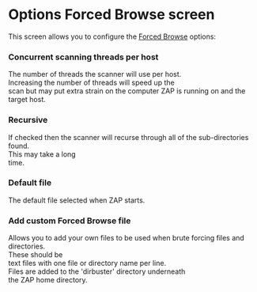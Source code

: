 # Options Forced Browse screen

This screen allows you to configure the [Forced Browse](HelpAddonsBruteforceConcepts) options:
### Concurrent scanning threads per host
The number of threads the scanner will use per host. <br>Increasing the number of threads will speed up the<br>
scan but may put extra strain on the computer ZAP is running on and the target host.<br>
<h3>Recursive</h3>
If checked then the scanner will recurse through all of the sub-directories found. <br>This may take a long<br>
time.<br>
<h3>Default file</h3>
The default file selected when ZAP starts.<br>
<h3>Add custom Forced Browse file</h3>
Allows you to add your own files to be used when brute forcing files and directories. <br>These should be<br>
text files with one file or directory name per line. <br>Files are added to the 'dirbuster' directory underneath<br>
the ZAP home directory.